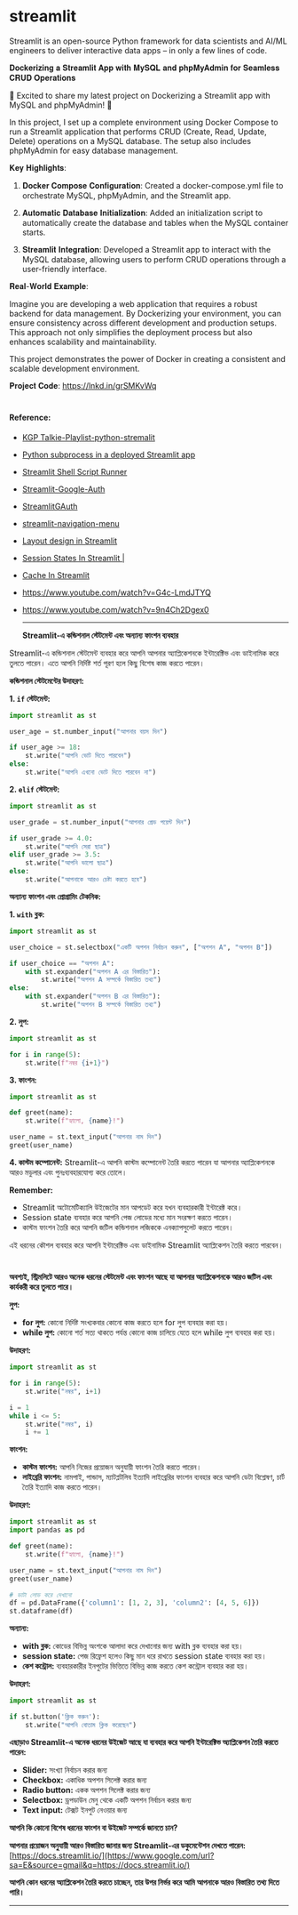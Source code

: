 # streamlit
Streamlit is an open-source Python framework for data scientists and AI/ML engineers to deliver interactive data apps – in only a few lines of code.

𝐃𝐨𝐜𝐤𝐞𝐫𝐢𝐳𝐢𝐧𝐠 𝐚 𝐒𝐭𝐫𝐞𝐚𝐦𝐥𝐢𝐭 𝐀𝐩𝐩 𝐰𝐢𝐭𝐡 𝐌𝐲𝐒𝐐𝐋 𝐚𝐧𝐝 𝐩𝐡𝐩𝐌𝐲𝐀𝐝𝐦𝐢𝐧 𝐟𝐨𝐫 𝐒𝐞𝐚𝐦𝐥𝐞𝐬𝐬 𝐂𝐑𝐔𝐃 𝐎𝐩𝐞𝐫𝐚𝐭𝐢𝐨𝐧𝐬

🚀 Excited to share my latest project on Dockerizing a Streamlit app with MySQL and phpMyAdmin! 🚀

In this project, I set up a complete environment using Docker Compose to run a Streamlit application that performs CRUD (Create, Read, Update, Delete) operations on a MySQL database. The setup also includes phpMyAdmin for easy database management.

𝐊𝐞𝐲 𝐇𝐢𝐠𝐡𝐥𝐢𝐠𝐡𝐭𝐬:

1. 𝐃𝐨𝐜𝐤𝐞𝐫 𝐂𝐨𝐦𝐩𝐨𝐬𝐞 𝐂𝐨𝐧𝐟𝐢𝐠𝐮𝐫𝐚𝐭𝐢𝐨𝐧: Created a docker-compose.yml file to orchestrate MySQL, phpMyAdmin, and the Streamlit app.

2. 𝐀𝐮𝐭𝐨𝐦𝐚𝐭𝐢𝐜 𝐃𝐚𝐭𝐚𝐛𝐚𝐬𝐞 𝐈𝐧𝐢𝐭𝐢𝐚𝐥𝐢𝐳𝐚𝐭𝐢𝐨𝐧: Added an initialization script to automatically create the database and tables when the MySQL container starts.

3. 𝐒𝐭𝐫𝐞𝐚𝐦𝐥𝐢𝐭 𝐈𝐧𝐭𝐞𝐠𝐫𝐚𝐭𝐢𝐨𝐧: Developed a Streamlit app to interact with the MySQL database, allowing users to perform CRUD operations through a user-friendly interface.

𝐑𝐞𝐚𝐥-𝐖𝐨𝐫𝐥𝐝 𝐄𝐱𝐚𝐦𝐩𝐥𝐞:

Imagine you are developing a web application that requires a robust backend for data management. By Dockerizing your environment, you can ensure consistency across different development and production setups. This approach not only simplifies the deployment process but also enhances scalability and maintainability.

This project demonstrates the power of Docker in creating a consistent and scalable development environment. 

𝐏𝐫𝐨𝐣𝐞𝐜𝐭 𝐂𝐨𝐝𝐞: https://lnkd.in/grSMKvWq



#
#### Reference:
- [KGP Talkie-Playlist-python-stremalit](https://www.youtube.com/@KGPTalkie)
- [Python subprocess in a deployed Streamlit app](https://docs.streamlit.io/knowledge-base/deploy/invoking-python-subprocess-deployed-streamlit-app)
- [Streamlit Shell Script Runner](https://www.linkedin.com/pulse/streamlit-shell-script-runner-harish-panduranga-rao/)
- [Streamlit-Google-Auth](https://pypi.org/project/streamlit-google-auth/)
- [StreamlitGAuth](https://pypi.org/project/StreamlitGAuth/2.0.9/)
- [streamlit-navigation-menu](https://github.com/Sven-Bo/streamlit-navigation-menu.git)
- [Layout design in Streamlit](https://www.youtube.com/watch?v=0ZL-rK-IZIU)
- [Session States In Streamlit |](https://www.youtube.com/watch?v=gHeBtPLhBJE&list=PLa6CNrvKM5QU7AjAS90zCMIwi9RTFNIIW&index=42)
- [Cache In Streamlit ](https://www.youtube.com/watch?v=kOgSasvvxOg&list=PLa6CNrvKM5QU7AjAS90zCMIwi9RTFNIIW&index=43)

- https://www.youtube.com/watch?v=G4c-LmdJTYQ
- https://www.youtube.com/watch?v=9n4Ch2Dgex0

  ---
  **Streamlit-এ কন্ডিশনাল স্টেটমেন্ট এবং অন্যান্য ফাংশন ব্যবহার**

Streamlit-এ কন্ডিশনাল স্টেটমেন্ট ব্যবহার করে আপনি আপনার অ্যাপ্লিকেশনকে ইন্টারেক্টিভ এবং ডাইনামিক করে তুলতে পারেন। এতে আপনি নির্দিষ্ট শর্ত পূরণ হলে কিছু বিশেষ কাজ করতে পারেন।

**কন্ডিশনাল স্টেটমেন্টের উদাহরণ:**

**1. `if` স্টেটমেন্ট:**
```python
import streamlit as st

user_age = st.number_input("আপনার বয়স দিন")

if user_age >= 18:
    st.write("আপনি ভোট দিতে পারবেন")
else:
    st.write("আপনি এখনো ভোট দিতে পারবেন না")
```

**2. `elif` স্টেটমেন্ট:**
```python
import streamlit as st

user_grade = st.number_input("আপনার গ্রেড পয়েন্ট দিন")

if user_grade >= 4.0:
    st.write("আপনি সেরা ছাত্র")
elif user_grade >= 3.5:
    st.write("আপনি ভালো ছাত্র")
else:
    st.write("আপনাকে আরও চেষ্টা করতে হবে")
```

**অন্যান্য ফাংশন এবং প্রোগ্রামিং টেকনিক:**

**1. `with` ব্লক:**
```python
import streamlit as st

user_choice = st.selectbox("একটি অপশন নির্বাচন করুন", ["অপশন A", "অপশন B"])

if user_choice == "অপশন A":
    with st.expander("অপশন A এর বিস্তারিত"):
        st.write("অপশন A সম্পর্কে বিস্তারিত তথ্য")
else:
    with st.expander("অপশন B এর বিস্তারিত"):
        st.write("অপশন B সম্পর্কে বিস্তারিত তথ্য")
```

**2. লুপ:**
```python
import streamlit as st

for i in range(5):
    st.write(f"নম্বর {i+1}")
```

**3. ফাংশন:**
```python
import streamlit as st

def greet(name):
    st.write(f"হ্যালো, {name}!")

user_name = st.text_input("আপনার নাম দিন")
greet(user_name)
```

**4. কাস্টম কম্পোনেন্ট:**
Streamlit-এ আপনি কাস্টম কম্পোনেন্ট তৈরি করতে পারেন যা আপনার অ্যাপ্লিকেশনকে আরও মডুলার এবং পুনঃব্যবহারযোগ্য করে তোলে।

**Remember:**
* Streamlit অটোমেটিক্যালি উইজেটের মান আপডেট করে যখন ব্যবহারকারী ইন্টারেক্ট করে।
* Session state ব্যবহার করে আপনি পেজ লোডের মধ্যে মান সংরক্ষণ করতে পারেন।
* কাস্টম ফাংশন তৈরি করে আপনি জটিল কন্ডিশনাল লজিককে এনক্যাপসুলেট করতে পারেন।

এই ধরনের কৌশল ব্যবহার করে আপনি ইন্টারেক্টিভ এবং ডাইনামিক Streamlit অ্যাপ্লিকেশন তৈরি করতে পারবেন।

#

**অবশ্যই, স্ট্রিমলিটে আরও অনেক ধরনের স্টেটমেন্ট এবং ফাংশন আছে যা আপনার অ্যাপ্লিকেশনকে আরও জটিল এবং কার্যকরী করে তুলতে পারে।**

**লুপ:**

  * **for লুপ:** কোনো নির্দিষ্ট সংখ্যকবার কোনো কাজ করতে হলে for লুপ ব্যবহার করা হয়।
  * **while লুপ:** কোনো শর্ত সত্য থাকতে পর্যন্ত কোনো কাজ চালিয়ে যেতে হলে while লুপ ব্যবহার করা হয়।

**উদাহরণ:**

```python
import streamlit as st

for i in range(5):
    st.write("নম্বর", i+1)

i = 1
while i <= 5:
    st.write("নম্বর", i)
    i += 1
```

**ফাংশন:**

  * **কাস্টম ফাংশন:** আপনি নিজের প্রয়োজন অনুযায়ী ফাংশন তৈরি করতে পারেন।
  * **লাইব্রেরি ফাংশন:** নামপাই, পান্ডাস, ম্যাটপ্লটলিব ইত্যাদি লাইব্রেরির ফাংশন ব্যবহার করে আপনি ডেটা বিশ্লেষণ, চার্ট তৈরি ইত্যাদি কাজ করতে পারেন।

**উদাহরণ:**

```python
import streamlit as st
import pandas as pd

def greet(name):
    st.write(f"হ্যালো, {name}!")

user_name = st.text_input("আপনার নাম দিন")
greet(user_name)

# ডাটা লোড করে দেখানো
df = pd.DataFrame({'column1': [1, 2, 3], 'column2': [4, 5, 6]})
st.dataframe(df)
```

**অন্যান্য:**

  * **with ব্লক:** কোডের বিভিন্ন অংশকে আলাদা করে দেখানোর জন্য with ব্লক ব্যবহার করা হয়।
  * **session state:** পেজ রিফ্রেশ হলেও কিছু মান ধরে রাখতে session state ব্যবহার করা হয়।
  * **কেশ কন্ট্রোল:** ব্যবহারকারীর ইনপুটের ভিত্তিতে বিভিন্ন কাজ করতে কেশ কন্ট্রোল ব্যবহার করা হয়।

**উদাহরণ:**

```python
import streamlit as st

if st.button('ক্লিক করুন'):
    st.write("আপনি বোতাম ক্লিক করেছেন")
```

**এছাড়াও Streamlit-এ অনেক ধরনের উইজেট আছে যা ব্যবহার করে আপনি ইন্টারেক্টিভ অ্যাপ্লিকেশন তৈরি করতে পারেন:**

  * **Slider:** সংখ্যা নির্বাচন করার জন্য
  * **Checkbox:** একাধিক অপশন সিলেক্ট করার জন্য
  * **Radio button:** একক অপশন সিলেক্ট করার জন্য
  * **Selectbox:** ড্রপডাউন মেনু থেকে একটি অপশন নির্বাচন করার জন্য
  * **Text input:** টেক্সট ইনপুট নেওয়ার জন্য

**আপনি কি কোনো বিশেষ ধরনের ফাংশন বা উইজেট সম্পর্কে জানতে চান?**

**আপনার প্রয়োজন অনুযায়ী আরও বিস্তারিত জানার জন্য Streamlit-এর ডকুমেন্টেশন দেখতে পারেন:** [https://docs.streamlit.io/](https://www.google.com/url?sa=E&source=gmail&q=https://docs.streamlit.io/)

**আপনি কোন ধরনের অ্যাপ্লিকেশন তৈরি করতে চাচ্ছেন, তার উপর নির্ভর করে আমি আপনাকে আরও বিস্তারিত তথ্য দিতে পারি।**

---
